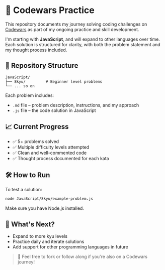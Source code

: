 # 🧠 Codewars Practice

This repository documents my journey solving coding challenges on [Codewars](https://www.codewars.com/) as part of my ongoing practice and skill development.

I'm starting with **JavaScript**, and will expand to other languages over time. Each solution is structured for clarity, with both the problem statement and my thought process included.


## 📁 Repository Structure

```
JavaScript/
├── 8kyu/         # Beginner level problems
└── ... so on
````

Each problem includes:

* `.md` file – problem description, instructions, and my approach
* `.js` file – the code solution in JavaScript


## 📈 Current Progress

* ✅ 5+ problems solved
* ✅ Multiple difficulty levels attempted
* ✅ Clean and well-commented code
* ✅ Thought process documented for each kata

## 🛠 How to Run

To test a solution:

```bash
node JavaScript/8kyu/example-problem.js
```

Make sure you have Node.js installed.

## 🌱 What's Next?

* Expand to more kyu levels
* Practice daily and iterate solutions
* Add support for other programming languages in future

> 💬 Feel free to fork or follow along if you're also on a Codewars journey!
